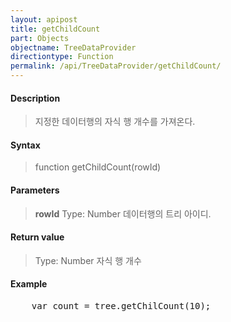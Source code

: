 ```yaml
---
layout: apipost
title: getChildCount
part: Objects
objectname: TreeDataProvider
directiontype: Function
permalink: /api/TreeDataProvider/getChildCount/
---
```



#### Description

> 지정한 데이터행의 자식 행 개수를 가져온다.

#### Syntax

> function getChildCount(rowId)

#### Parameters

> **rowId**
> Type: Number
> 데이터행의 트리 아이디.

#### Return value

> Type: Number
> 자식 행 개수

#### Example

<pre class="prettyprint">
    var count = tree.getChilCount(10);
</pre>

